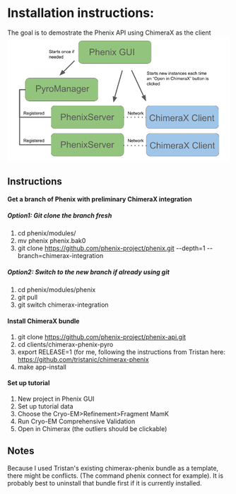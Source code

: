 # Installation instructions:
The goal is to demostrate the Phenix API using ChimeraX as the client
![alt text](https://github.com/phenix-project/phenix-api/raw/main/Flowchart.png)

## Instructions
#### Get a branch of Phenix with preliminary ChimeraX integration
##### Option1: Git clone the branch fresh
1. cd phenix/modules/
2. mv phenix phenix.bak0
3. git clone https://github.com/phenix-project/phenix.git --depth=1 --branch=chimerax-integration

##### Option2: Switch to the new branch if already using git
1. cd phenix/modules/phenix
2. git pull
3. git switch chimerax-integration

#### Install ChimeraX bundle
1. git clone https://github.com/phenix-project/phenix-api.git
2. cd clients/chimerax-phenix-pyro
3. export RELEASE=1 (for me, following the instructions from Tristan here: https://github.com/tristanic/chimerax-phenix
4. make app-install

#### Set up tutorial
1. New project in Phenix GUI
2. Set up tutorial data
3. Choose the Cryo-EM>Refinement>Fragment MamK
4. Run Cryo-EM Comprehensive Validation
5. Open in Chimerax (the outliers should be clickable)


## Notes
Because I used Tristan's existing chimerax-phenix bundle as a template, there might be conflicts. (The command phenix connect for example). It is probably best to uninstall that bundle first if it is currently installed.
